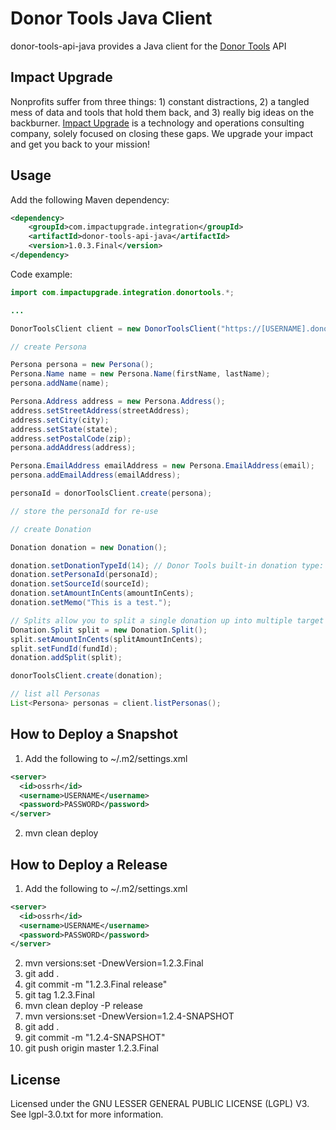 # Donor Tools Java Client

donor-tools-api-java provides a Java client for the [Donor Tools](donortools.com) API

## Impact Upgrade

Nonprofits suffer from three things: 1) constant distractions, 2) a tangled mess of data and tools that hold them back, and 3) really big ideas on the backburner. [Impact Upgrade](https://www.impactupgrade.com) is a technology and operations consulting company, solely focused on closing these gaps. We upgrade your impact and get you back to your mission!

## Usage

Add the following Maven dependency:

```xml
<dependency>
    <groupId>com.impactupgrade.integration</groupId>
    <artifactId>donor-tools-api-java</artifactId>
    <version>1.0.3.Final</version>
</dependency>
```

Code example:

```java
import com.impactupgrade.integration.donortools.*;

...

DonorToolsClient client = new DonorToolsClient("https://[USERNAME].donortools.com", "username", "password");

// create Persona

Persona persona = new Persona();
Persona.Name name = new Persona.Name(firstName, lastName);
persona.addName(name);

Persona.Address address = new Persona.Address();
address.setStreetAddress(streetAddress);
address.setCity(city);
address.setState(state);
address.setPostalCode(zip);
persona.addAddress(address);

Persona.EmailAddress emailAddress = new Persona.EmailAddress(email);
persona.addEmailAddress(emailAddress);

personaId = donorToolsClient.create(persona);

// store the personaId for re-use

// create Donation

Donation donation = new Donation();

donation.setDonationTypeId(14); // Donor Tools built-in donation type: Online Donation
donation.setPersonaId(personaId);
donation.setSourceId(sourceId);
donation.setAmountInCents(amountInCents);
donation.setMemo("This is a test.");

// Splits allow you to split a single donation up into multiple target funds.
Donation.Split split = new Donation.Split();
split.setAmountInCents(splitAmountInCents);
split.setFundId(fundId);
donation.addSplit(split);

donorToolsClient.create(donation);

// list all Personas
List<Persona> personas = client.listPersonas();
```

## How to Deploy a Snapshot

1. Add the following to ~/.m2/settings.xml
```xml
<server>
  <id>ossrh</id>
  <username>USERNAME</username>
  <password>PASSWORD</password>
</server>
```
2. mvn clean deploy

## How to Deploy a Release

1. Add the following to ~/.m2/settings.xml
```xml
<server>
  <id>ossrh</id>
  <username>USERNAME</username>
  <password>PASSWORD</password>
</server>
```
2. mvn versions:set -DnewVersion=1.2.3.Final
3. git add .
4. git commit -m "1.2.3.Final release"
5. git tag 1.2.3.Final
6. mvn clean deploy -P release
7. mvn versions:set -DnewVersion=1.2.4-SNAPSHOT
8. git add .
9. git commit -m "1.2.4-SNAPSHOT"
10. git push origin master 1.2.3.Final

## License

Licensed under the GNU LESSER GENERAL PUBLIC LICENSE (LGPL) V3.  See lgpl-3.0.txt for more information.
